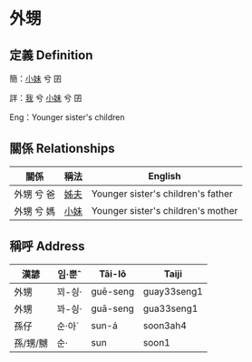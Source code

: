 # 外甥
## 定義 Definition
簡：[小妹](member7.md) 兮 囝

詳：[我](member1.md) 兮 [小妹](member7.md) 兮 囝

Eng：Younger sister's children

## 關係 Relationships

關係 | 稱法 | English
--- | --- | --- 
外甥 兮 爸 | [姊夫](member23.md) | Younger sister's children's father
外甥 兮 媽 | [小妹](member7.md) | Younger sister's children's mother


## 稱呼 Address

漢諺 | 임·뿐ˆ | Tâi-lô | Taiji
--- | --- | --- | --- 
外甥 | 꾀-싕· | guē-seng | guay33seng1 
外甥 | 꽈-싕· | guā-seng | gua33seng1 
孫仔 | 순·아ˊ | sun-á | soon3ah4 
孫/甥/嬲 | 순· | sun | soon1 
